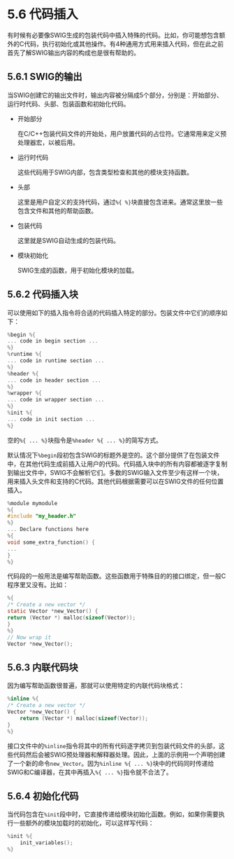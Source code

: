 # 5.6 代码插入

有时候有必要像SWIG生成的包装代码中插入特殊的代码。比如，你可能想包含额外的C代码，执行初始化或其他操作。有4种通用方式用来插入代码，但在此之前首先了解SWIG输出内容的构成也是很有帮助的。

## 5.6.1 SWIG的输出

当SWIG创建它的输出文件时，输出内容被分隔成5个部分，分别是：开始部分、运行时代码、头部、包装函数和初始化代码。

+ 开始部分

  在C/C++包装代码文件的开始处，用户放置代码的占位符。它通常用来定义预处理器宏，以被后用。

+ 运行时代码

  这些代码用于SWIG内部，包含类型检查和其他的模块支持函数。

+ 头部

  这里是用户自定义的支持代码，通过`%{ %}`块直接包含进来。通常这里放一些包含文件和其他的帮助函数。

+ 包装代码

  这里就是SWIG自动生成的包装代码。

+ 模块初始化

  SWIG生成的函数，用于初始化模块的加载。

## 5.6.2 代码插入块

可以使用如下的插入指令将合适的代码插入特定的部分。包装文件中它们的顺序如下：

```c
%begin %{
... code in begin section ...
%}
%runtime %{
... code in runtime section ...
%}
%header %{
... code in header section ...
%}
%wrapper %{
... code in wrapper section ...
%}
%init %{
... code in init section ...
%}
```

空的`%{ ... %}`块指令是`%header %{ ... %}`的简写方式。

默认情况下`%begin`段初包含SWIG的标题外是空的。这个部分提供了在包装文件中，在其他代码生成前插入让用户的代码。代码插入块中的所有内容都被逐字复制到输出文件中，SWIG不会解析它们。多数的SWIG输入文件至少有这样一个块，用来插入头文件和支持的C代码。其他代码根据需要可以在SWIG文件的任何位置插入。

```c
%module mymodule
%{
#include "my_header.h"
%}
... Declare functions here
%{
void some_extra_function() {
...
}
%}
```

代码段的一般用法是编写帮助函数。这些函数用于特殊目的的接口绑定，但一般C程序里又没有。比如：

```c
%{
/* Create a new vector */
static Vector *new_Vector() {
return (Vector *) malloc(sizeof(Vector));
}
%}
// Now wrap it
Vector *new_Vector();
```

## 5.6.3 内联代码块

因为编写帮助函数很普遍，那就可以使用特定的内联代码块格式：

```c
%inline %{
/* Create a new vector */
Vector *new_Vector() {
	return (Vector *) malloc(sizeof(Vector));
}
%}
```

接口文件中的`%inline`指令将其中的所有代码逐字拷贝到包装代码文件的头部，这些代码然后会被SWIG预处理器和解释器处理。因此，上面的示例用一个声明创建了一个新的命令`new_Vector`。因为`%inline %{ ... %}`块中的代码同时传递给SWIG和C编译器，在其中再插入`%{ ... %}`指令就不合法了。

## 5.6.4 初始化代码

当代码包含在`%init`段中时，它直接传递给模块初始化函数。例如，如果你需要执行一些额外的模块加载时的初始化，可以这样写代码：

```c
%init %{
	init_variables();
%}
```

